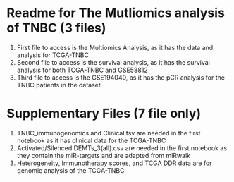 #  Readme for The Mutliomics analysis of TNBC (3 files)

1) First file to access is the Multiomics Analysis, as it has the data and analysis for TCGA-TNBC
2) Second file to access is the survival analysis, as it has the survival analysis for both TCGA-TNBC and GSE58812
3) Third file to access is the GSE194040, as it has the pCR analysis for the TNBC patients in the dataset


#  Supplementary Files (7 file only)
1) TNBC_immunogenomics and Clinical.tsv are needed in the first notebook as it has clinical data for the TCGA-TNBC
2) Activated/Silenced DEMTs_3(all).csv are needed in the first notebook as they contain the miR-targets and are adapted from miRwalk
3) Heterogeneity, Immunotherapy scores, and TCGA DDR data are for genomic analysis of the TCGA-TNBC

